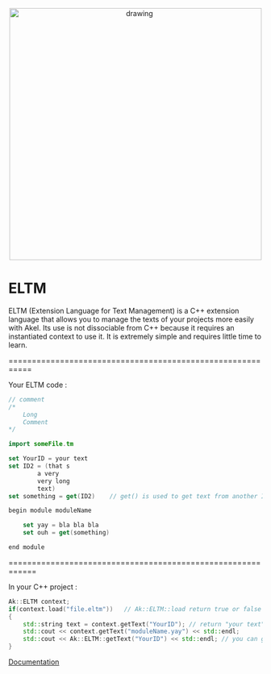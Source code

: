 <p align="center">
    <img src="https://github.com/SpinWaves/Akel/blob/main/Ressources/assets/eltm_logo.png" alt="drawing" width="500"/>
</p>

# ELTM
ELTM (Extension Language for Text Management) is a C++ extension language that allows you to manage the texts of your projects more easily with Akel.
Its use is not dissociable from C++ because it requires an instantiated context to use it. It is extremely simple and requires little time to learn.

===========================================================

Your ELTM code :

```kotlin
// comment
/*
	Long
	Comment
*/

import someFile.tm

set YourID = your text
set ID2 = (that s
		a very
		very long
		text)
set something = get(ID2)	// get() is used to get text from another ID

begin module moduleName

	set yay = bla bla bla
	set ouh = get(something)

end module
```

============================================================

In your C++ project :
```C++
Ak::ELTM context;
if(context.load("file.eltm"))	// Ak::ELTM::load return true or false in case of good execution or error in your ELTM file
{
	std::string text = context.getText("YourID"); // return "your text" in std::string
	std::cout << context.getText("moduleName.yay") << std::endl;
	std::cout << Ak::ELTM::getText("YourID") << std::endl; // you can get texts directly from ELTM class if context was initialized
}
```
[Documentation](https://github.com/SpinWaves/Akel/blob/main/Akel/src/Modules/ELTM/ELTM_documentation_1_1.pdf)
